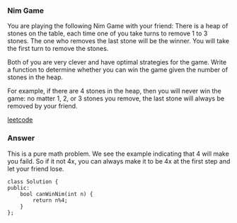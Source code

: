 ### Nim Game
You are playing the following Nim Game with your friend: There is a heap of stones on the table, each time one of you take turns to remove 1 to 3 stones. The one who removes the last stone will be the winner. You will take the first turn to remove the stones.

Both of you are very clever and have optimal strategies for the game. Write a function to determine whether you can win the game given the number of stones in the heap.

For example, if there are 4 stones in the heap, then you will never win the game: no matter 1, 2, or 3 stones you remove, the last stone will always be removed by your friend.

[leetcode](https://leetcode.com/problems/nim-game/description/)

### Answer 

This is a pure math problem. We see the example indicating that 4 will make you faild. So if it not 4x, you can always make it to be 4x at the first step and let your friend lose. 

	class Solution {
	public:
	    bool canWinNim(int n) {
	        return n%4;
	    }
	};